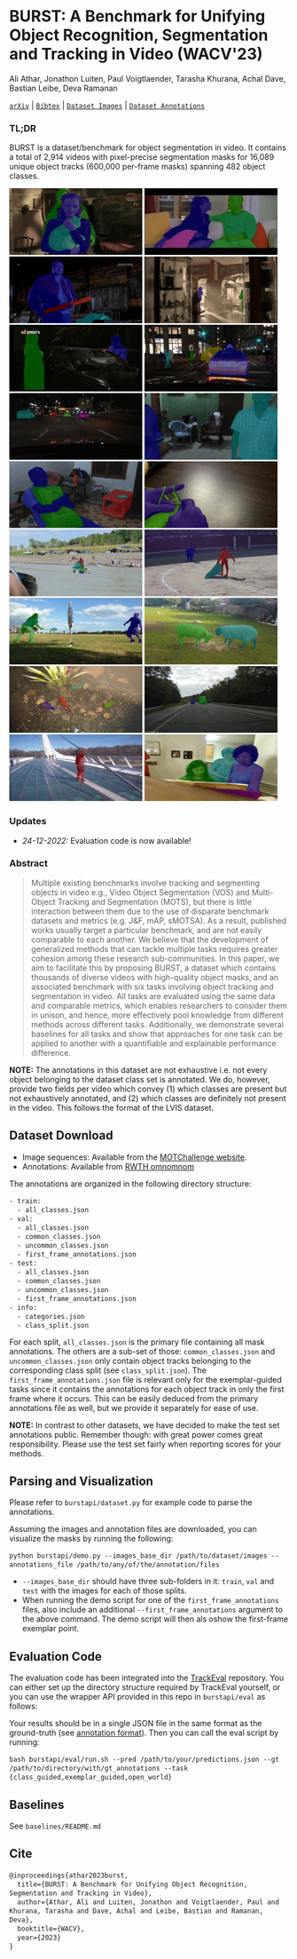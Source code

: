 # BURST: A Benchmark for Unifying Object Recognition, Segmentation and Tracking in Video (WACV'23)

Ali Athar, Jonathon Luiten, Paul Voigtlaender, Tarasha Khurana, Achal Dave, Bastian Leibe, Deva Ramanan

[`arXiv`](https://arxiv.org/pdf/2209.12118.pdf) | [`Bibtex`](https://github.com/Ali2500/BURST-benchmark/blob/main/README.md#cite) | [`Dataset Images`](https://motchallenge.net/tao_download.php) | [`Dataset Annotations`](https://omnomnom.vision.rwth-aachen.de/data/BURST/annotations.zip)

### TL;DR

BURST is a dataset/benchmark for object segmentation in video. It contains a total of 2,914 videos with pixel-precise segmentation masks for 16,089 unique object tracks (600,000 per-frame masks) spanning 482 object classes.

![](.images/gifs/AVA_2.gif) ![](.images/gifs/AVA_3.gif) ![](.images/gifs/AVA_5.gif) ![](.images/gifs/AVA_9.gif)
![](.images/gifs/AVA_10.gif) ![](.images/gifs/BDD_2.gif) ![](.images/gifs/BDD_4.gif)  ![](.images/gifs/Charades_7.gif)
![](.images/gifs/Charades_10.gif) ![](.images/gifs/HACS_2.gif) ![](.images/gifs/HACS_7.gif) ![](.images/gifs/HACS_8.gif)
![](.images/gifs/HACS_10.gif) ![](.images/gifs/LaSOT_2.gif) ![](.images/gifs/LaSOT_4.gif) ![](.images/gifs/LaSOT_8.gif)
![](.images/gifs/YFCC100M_2.gif) ![](.images/gifs/YFCC100M_6.gif)
<!--
![](.images/gifs/YFCC100M_8.gif) ![](.images/gifs/Charades_5.gif)
-->

### Updates

* *24-12-2022:* Evaluation code is now available!

### Abstract

> Multiple existing benchmarks involve tracking and segmenting objects in video e.g., Video Object Segmentation (VOS) and Multi-Object Tracking and Segmentation (MOTS), but there is little interaction between them due to the use of disparate benchmark datasets and metrics (e.g. J&F, mAP, sMOTSA). As a result, published works usually target a particular benchmark, and are not easily comparable to each another. We believe that the development of generalized methods that can tackle multiple tasks requires greater cohesion among these research sub-communities. In this paper, we aim to facilitate this by proposing BURST, a dataset which contains thousands of diverse videos with high-quality object masks, and an associated benchmark with six tasks involving object tracking and segmentation in video. All tasks are evaluated using the same data and comparable metrics, which enables researchers to consider them in unison, and hence, more effectively pool knowledge from different methods across different tasks. Additionally, we demonstrate several baselines for all tasks and show that approaches for one task can be applied to another with a quantifiable and explainable performance difference.

**NOTE:** The annotations in this dataset are not exhaustive i.e. not every object belonging to the dataset class set is annotated. We do, however, provide two fields per video which convey (1) which classes are present but not exhaustively annotated, and (2) which classes are definitely not present in the video. This follows the format of the LVIS dataset.

## Dataset Download

- Image sequences: Available from the [MOTChallenge website](https://motchallenge.net/tao_download.php).
- Annotations: Available from [RWTH omnomnom](https://omnomnom.vision.rwth-aachen.de/data/BURST/annotations.zip)

The annotations are organized in the following directory structure:

```
- train:
  - all_classes.json
- val:
  - all_classes.json
  - common_classes.json
  - uncommon_classes.json
  - first_frame_annotations.json
- test:
  - all_classes.json
  - common_classes.json
  - uncommon_classes.json
  - first_frame_annotations.json
- info:
  - categories.json
  - class_split.json
```

For each split, `all_classes.json` is the primary file containing all mask annotations. The others are a sub-set of those: `common_classes.json` and `uncommon_classes.json` only contain object tracks belonging to the corresponding class split (see `class_split.json`). The `first_frame_annotations.json` file is relevant only for the exemplar-guided tasks since it contains the annotations for each object track in only the first frame where it occurs. This can be easily deduced from the primary annotations file as well, but we provide it separately for ease of use.

**NOTE:** In contrast to other datasets, we have decided to make the test set annotations public. Remember though: with great power comes great responsibility. Please use the test set fairly when reporting scores for your methods.

## Parsing and Visualization

Please refer to `burstapi/dataset.py` for example code to parse the annotations.

Assuming the images and annotation files are downloaded, you can visualize the masks by running the following:

```
python burstapi/demo.py --images_base_dir /path/to/dataset/images --annotations_file /path/to/any/of/the/annotation/files
```

- `--images_base_dir` should have three sub-folders in it: `train`, `val` and `test` with the images for each of those splits.
- When running the demo script for one of the `first_frame_annotations` files, also include an additional `--first_frame_annotations` argument to the above command. The demo script will then als oshow the first-frame exemplar point.


## Evaluation Code

The evaluation code has been integrated into the [TrackEval](https://github.com/JonathonLuiten/TrackEval) repository. You can either set up the directory structure required by TrackEval yourself, or you can use the wrapper API provided in this repo in `burstapi/eval` as follows:

Your results should be in a single JSON file in the same format as the ground-truth (see [annotation format](ANNOTATION_FORMAT.md)). Then you can call the eval script by running:

```
bash burstapi/eval/run.sh --pred /path/to/your/predictions.json --gt /path/to/directory/with/gt_annotations --task {class_guided,exemplar_guided,open_world}
```

## Baselines

See `baselines/README.md`

## Cite

```
@inproceedings{athar2023burst,
  title={BURST: A Benchmark for Unifying Object Recognition, Segmentation and Tracking in Video},
  author={Athar, Ali and Luiten, Jonathon and Voigtlaender, Paul and Khurana, Tarasha and Dave, Achal and Leibe, Bastian and Ramanan, Deva},
  booktitle={WACV},
  year={2023}
}
```
